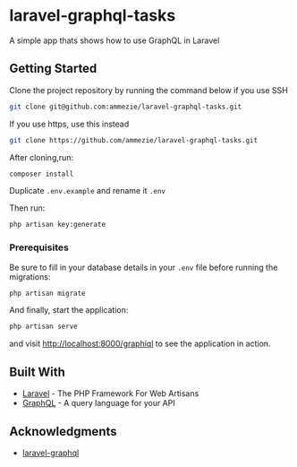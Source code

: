 # laravel-graphql-tasks

A simple app thats shows how to use GraphQL in Laravel

## Getting Started

Clone the project repository by running the command below if you use SSH

```bash
git clone git@github.com:ammezie/laravel-graphql-tasks.git
```

If you use https, use this instead

```bash
git clone https://github.com/ammezie/laravel-graphql-tasks.git
```

After cloning,run:

```bash
composer install
```

Duplicate `.env.example` and rename it `.env`

Then run:

```bash
php artisan key:generate
```

### Prerequisites

Be sure to fill in your database details in your `.env` file before running the migrations:

```bash
php artisan migrate
```

And finally, start the application:

```bash
php artisan serve
```

and visit [http://localhost:8000/graphiql](http://localhost:8000/graphiql) to see the application in action.

## Built With

* [Laravel](https://laravel.com) - The PHP Framework For Web Artisans
* [GraphQL](https://graphql.org) - A query language for your API

## Acknowledgments

* [laravel-graphql](https://github.com/Folkloreatelier/laravel-graphql)